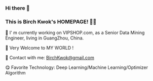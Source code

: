 ### Hi there 👋  
### This is Birch Kwok's HOMEPAGE! 👨‍💻


🔭  I' m currently working on VIPSHOP.com,  as a Senior Data Mining Engineer,  living in GuangZhou,  China.

👏 Very Welcome to MY WORLD ! 

📨 Contact with me:  BirchKwok@gmail.com

😋 Favorite Technology:  Deep Learning/Machine Learning/Optimizer Algorithm

